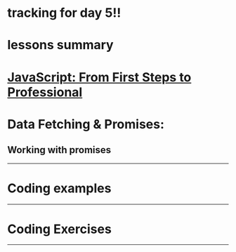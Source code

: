 # tracking for day 5!!

# lessons summary

# [JavaScript: From First Steps to Professional][js1]


# Data Fetching & Promises:

## Working with promises



---

# Coding examples

---

# Coding Exercises


---


[js1]: https://frontendmasters.com/courses/javascript-first-steps/